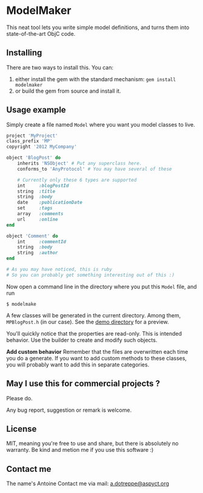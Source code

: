 ModelMaker
===

This neat tool lets you write simple model definitions, and turns them into state-of-the-art ObjC code.

Installing
---

There are two ways to install this. You can:

1. either install the gem with the standard mechanism: `gem install modelmaker`
2. or build the gem from source and install it.

Usage example
---

Simply create a file named `Model` where you want you model classes to live.

```ruby
project 'MyProject'
class_prefix 'MP'
copyright '2012 MyCompany'

object 'BlogPost' do
    inherits 'NSObject' # Put any superclass here.
    conforms_to 'AnyProtocol' # You may have several of these

    # Currently only these 6 types are supported
    int     :blogPostId
    string  :title
    string  :body
    date    :publicationDate
    set     :tags
    array   :comments
    url     :online
end

object 'Comment' do
    int     :commentId
    string  :body
    string  :author
end

# As you may have noticed, this is ruby
# So you can probably get something interesting out of this :)
```

Now open a command line in the directory where you put this `Model` file, and run

```
$ modelmake
```

A few classes will be generated in the current directory. Among them, `MPBlogPost.h` (in our case). See the [demo directory](https://github.com/aspyct/ModelMaker/tree/master/demo) for a preview.

You'll quickly notice that the properties are read-only. This is intended behavior. Use the builder to create and modify such objects.

**Add custom behavior**
Remember that the files are overwritten each time you do a generate. If you want to add custom methods to these classes, you will probably want to add this in separate categories.

May I use this for commercial projects ?
---

Please do.

Any bug report, suggestion or remark is welcome.

License
---

MIT, meaning you're free to use and share, but there is absolutely no warranty.
Be kind and metion me if you use this software :)

Contact me
---

The name's Antoine
Contact me via mail: a.dotreppe@aspyct.org
